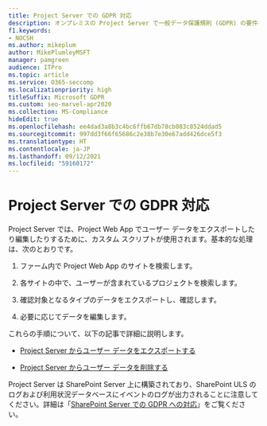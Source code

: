 ```yaml
---
title: Project Server での GDPR 対応
description: オンプレミスの Project Server で一般データ保護規則 (GDPR) の要件に対応する方法について説明します。
f1.keywords:
- NOCSH
ms.author: mikeplum
author: MikePlumleyMSFT
manager: pamgreen
audience: ITPro
ms.topic: article
ms.service: O365-seccomp
ms.localizationpriority: high
titleSuffix: Microsoft GDPR
ms.custom: seo-marvel-apr2020
ms.collection: MS-Compliance
hideEdit: true
ms.openlocfilehash: ee4dad3a8b3c4bc6ffb67db78cb083c8524ddad5
ms.sourcegitcommit: 997dd3f66f65686c2e38b7e30e67add426dce5f3
ms.translationtype: HT
ms.contentlocale: ja-JP
ms.lasthandoff: 09/12/2021
ms.locfileid: "59160172"
---
```

# <a name="gdpr-for-project-server"></a>Project Server での GDPR 対応

Project Server では、Project Web App でユーザー データをエクスポートしたり編集したりするために、カスタム スクリプトが使用されます。基本的な処理は、次のとおりです。

1.  ファーム内で Project Web App のサイトを検索します。

2.  各サイトの中で、ユーザーが含まれているプロジェクトを検索します。

3.  確認対象となるタイプのデータをエクスポートし、確認します。

4.  必要に応じてデータを編集します。

これらの手順について、以下の記事で詳細に説明します。

- [Project Server からユーザー データをエクスポートする](/Project/export-user-data-from-project-server?toc=/Office365/Enterprise/toc.json)

- [Project Server からユーザー データを削除する](/Project/delete-user-data-from-project-server?toc=/Office365/Enterprise/toc.json)


Project Server は SharePoint Server 上に構築されており、SharePoint ULS のログおよび利用状況データベースにイベントのログが出力されることに注意してください。詳細は「[SharePoint Server での GDPR への対応](gdpr-for-sharepoint-server.md)」をご覧ください。
